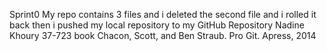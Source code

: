 Sprint0
My repo contains 3 files and i deleted the second file and i rolled it back then i pushed my local repository to my GitHub Repository 
Nadine Khoury 37-723
book Chacon, Scott, and Ben Straub. Pro Git. Apress, 2014
